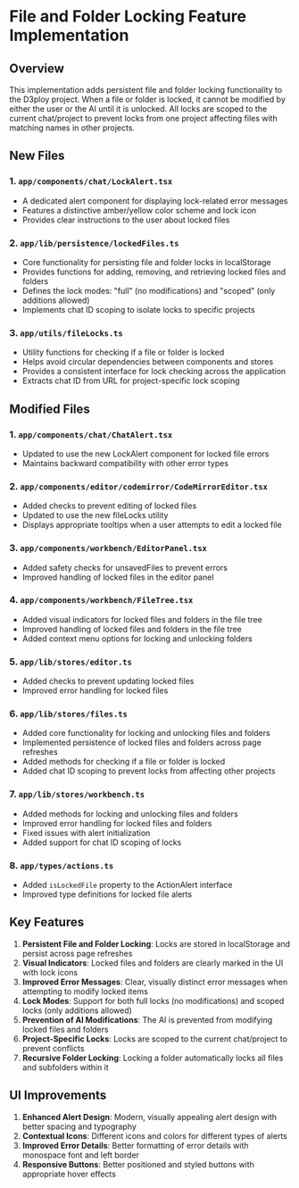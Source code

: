 # File and Folder Locking Feature Implementation

## Overview

This implementation adds persistent file and folder locking functionality to the D3ploy project. When a file or folder is locked, it cannot be modified by either the user or the AI until it is unlocked. All locks are scoped to the current chat/project to prevent locks from one project affecting files with matching names in other projects.

## New Files

### 1. `app/components/chat/LockAlert.tsx`

- A dedicated alert component for displaying lock-related error messages
- Features a distinctive amber/yellow color scheme and lock icon
- Provides clear instructions to the user about locked files

### 2. `app/lib/persistence/lockedFiles.ts`

- Core functionality for persisting file and folder locks in localStorage
- Provides functions for adding, removing, and retrieving locked files and folders
- Defines the lock modes: "full" (no modifications) and "scoped" (only additions allowed)
- Implements chat ID scoping to isolate locks to specific projects

### 3. `app/utils/fileLocks.ts`

- Utility functions for checking if a file or folder is locked
- Helps avoid circular dependencies between components and stores
- Provides a consistent interface for lock checking across the application
- Extracts chat ID from URL for project-specific lock scoping

## Modified Files

### 1. `app/components/chat/ChatAlert.tsx`

- Updated to use the new LockAlert component for locked file errors
- Maintains backward compatibility with other error types

### 2. `app/components/editor/codemirror/CodeMirrorEditor.tsx`

- Added checks to prevent editing of locked files
- Updated to use the new fileLocks utility
- Displays appropriate tooltips when a user attempts to edit a locked file

### 3. `app/components/workbench/EditorPanel.tsx`

- Added safety checks for unsavedFiles to prevent errors
- Improved handling of locked files in the editor panel

### 4. `app/components/workbench/FileTree.tsx`

- Added visual indicators for locked files and folders in the file tree
- Improved handling of locked files and folders in the file tree
- Added context menu options for locking and unlocking folders

### 5. `app/lib/stores/editor.ts`

- Added checks to prevent updating locked files
- Improved error handling for locked files

### 6. `app/lib/stores/files.ts`

- Added core functionality for locking and unlocking files and folders
- Implemented persistence of locked files and folders across page refreshes
- Added methods for checking if a file or folder is locked
- Added chat ID scoping to prevent locks from affecting other projects

### 7. `app/lib/stores/workbench.ts`

- Added methods for locking and unlocking files and folders
- Improved error handling for locked files and folders
- Fixed issues with alert initialization
- Added support for chat ID scoping of locks

### 8. `app/types/actions.ts`

- Added `isLockedFile` property to the ActionAlert interface
- Improved type definitions for locked file alerts

## Key Features

1. **Persistent File and Folder Locking**: Locks are stored in localStorage and persist across page refreshes
2. **Visual Indicators**: Locked files and folders are clearly marked in the UI with lock icons
3. **Improved Error Messages**: Clear, visually distinct error messages when attempting to modify locked items
4. **Lock Modes**: Support for both full locks (no modifications) and scoped locks (only additions allowed)
5. **Prevention of AI Modifications**: The AI is prevented from modifying locked files and folders
6. **Project-Specific Locks**: Locks are scoped to the current chat/project to prevent conflicts
7. **Recursive Folder Locking**: Locking a folder automatically locks all files and subfolders within it

## UI Improvements

1. **Enhanced Alert Design**: Modern, visually appealing alert design with better spacing and typography
2. **Contextual Icons**: Different icons and colors for different types of alerts
3. **Improved Error Details**: Better formatting of error details with monospace font and left border
4. **Responsive Buttons**: Better positioned and styled buttons with appropriate hover effects
